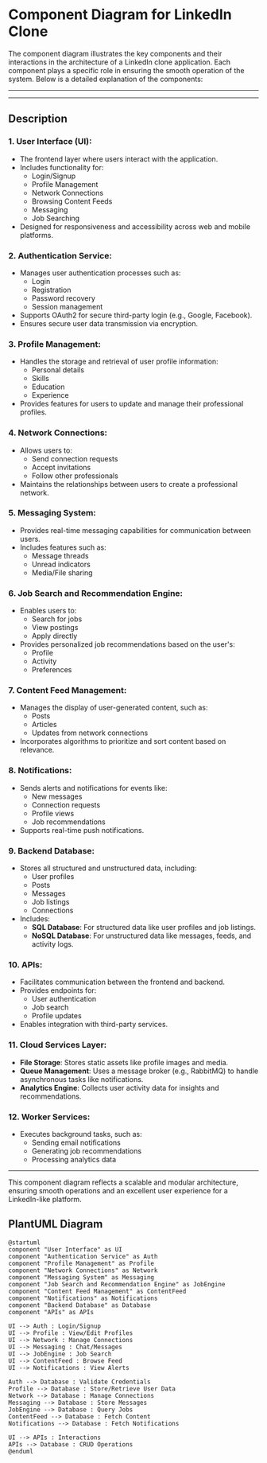 # Component Diagram for LinkedIn Clone

The component diagram illustrates the key components and their interactions in the architecture of a LinkedIn clone application. Each component plays a specific role in ensuring the smooth operation of the system. Below is a detailed explanation of the components:

---


---
## Description

### 1. **User Interface (UI)**:
- The frontend layer where users interact with the application.
- Includes functionality for:
  - Login/Signup
  - Profile Management
  - Network Connections
  - Browsing Content Feeds
  - Messaging
  - Job Searching
- Designed for responsiveness and accessibility across web and mobile platforms.

### 2. **Authentication Service**:
- Manages user authentication processes such as:
  - Login
  - Registration
  - Password recovery
  - Session management
- Supports OAuth2 for secure third-party login (e.g., Google, Facebook).
- Ensures secure user data transmission via encryption.

### 3. **Profile Management**:
- Handles the storage and retrieval of user profile information:
  - Personal details
  - Skills
  - Education
  - Experience
- Provides features for users to update and manage their professional profiles.

### 4. **Network Connections**:
- Allows users to:
  - Send connection requests
  - Accept invitations
  - Follow other professionals
- Maintains the relationships between users to create a professional network.

### 5. **Messaging System**:
- Provides real-time messaging capabilities for communication between users.
- Includes features such as:
  - Message threads
  - Unread indicators
  - Media/File sharing

### 6. **Job Search and Recommendation Engine**:
- Enables users to:
  - Search for jobs
  - View postings
  - Apply directly
- Provides personalized job recommendations based on the user's:
  - Profile
  - Activity
  - Preferences

### 7. **Content Feed Management**:
- Manages the display of user-generated content, such as:
  - Posts
  - Articles
  - Updates from network connections
- Incorporates algorithms to prioritize and sort content based on relevance.

### 8. **Notifications**:
- Sends alerts and notifications for events like:
  - New messages
  - Connection requests
  - Profile views
  - Job recommendations
- Supports real-time push notifications.

### 9. **Backend Database**:
- Stores all structured and unstructured data, including:
  - User profiles
  - Posts
  - Messages
  - Job listings
  - Connections
- Includes:
  - **SQL Database**: For structured data like user profiles and job listings.
  - **NoSQL Database**: For unstructured data like messages, feeds, and activity logs.

### 10. **APIs**:
- Facilitates communication between the frontend and backend.
- Provides endpoints for:
  - User authentication
  - Job search
  - Profile updates
- Enables integration with third-party services.

### 11. **Cloud Services Layer**:
- **File Storage**: Stores static assets like profile images and media.
- **Queue Management**: Uses a message broker (e.g., RabbitMQ) to handle asynchronous tasks like notifications.
- **Analytics Engine**: Collects user activity data for insights and recommendations.

### 12. **Worker Services**:
- Executes background tasks, such as:
  - Sending email notifications
  - Generating job recommendations
  - Processing analytics data

---

This component diagram reflects a scalable and modular architecture, ensuring smooth operations and an excellent user experience for a LinkedIn-like platform.


## PlantUML Diagram

```plantuml
@startuml
component "User Interface" as UI
component "Authentication Service" as Auth
component "Profile Management" as Profile
component "Network Connections" as Network
component "Messaging System" as Messaging
component "Job Search and Recommendation Engine" as JobEngine
component "Content Feed Management" as ContentFeed
component "Notifications" as Notifications
component "Backend Database" as Database
component "APIs" as APIs

UI --> Auth : Login/Signup
UI --> Profile : View/Edit Profiles
UI --> Network : Manage Connections
UI --> Messaging : Chat/Messages
UI --> JobEngine : Job Search
UI --> ContentFeed : Browse Feed
UI --> Notifications : View Alerts

Auth --> Database : Validate Credentials
Profile --> Database : Store/Retrieve User Data
Network --> Database : Manage Connections
Messaging --> Database : Store Messages
JobEngine --> Database : Query Jobs
ContentFeed --> Database : Fetch Content
Notifications --> Database : Fetch Notifications

UI --> APIs : Interactions
APIs --> Database : CRUD Operations
@enduml




